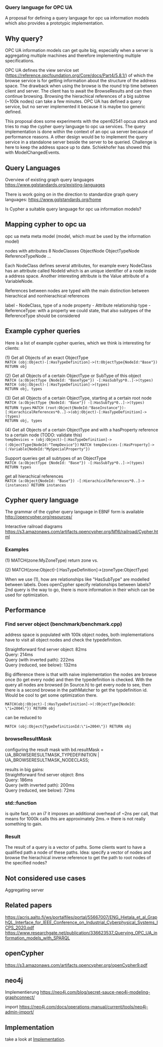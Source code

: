 ### Query language for OPC UA

A proposal for defining a query language for opc ua information models which also provides a prototypic implementation.

## Why query?

OPC UA information models can get quite big, especially when a server is aggregating multiple machines and therefore implementing multiple specifications.

OPC UA defines the view service set (https://reference.opcfoundation.org/Core/docs/Part4/5.8.1/) of which the browse service is for getting information about the structure of the address space. The drawback when using the browse is the round trip time between client and server. The client has to await the BrowseResults and can then continue browsing. Browsing the hierachical references of a big subtree (~100k nodes) can take a few minutes.
OPC UA has defined a query service, but no server implemented it because it is maybe too generic defined.

This proposal does some experiments with the open62541 opcua stack and tries to map the cypher query language to opc ua services. The query implementation is done within the context of an opc ua server because of performance reasons. A other design would be to implement the query service in a standalone server beside the server to be queried. Challenge is here to keep the address space up to date. Schiekhofer has showed this with ModelChangedEvents.

## Query Languages

Overview of existing graph query languages
https://www.gqlstandards.org/existing-languages

There is work going on in the direction to standardize graph query languages: https://www.gqlstandards.org/home

Is Cypher a suitable query language for opc ua information models?

## Mapping cypher to opc ua

opc ua meta meta model (model, which must be used by the information model)

nodes with attributes
8 NodeClasses
ObjectNode
ObjectTypeNode
ReferenceTypeNode
...

Each NodeClass defines several attributes, for example every NodeClass has an attribute called NodeId which is an unique identifier of a node inside a address space. Another interesting attribute is the Value attribute of a VariableNode.

References between nodes are typed with the main distinction between hierachical and nonhierachical references

label - NodeClass, type of a node
property - Attribute
relationship type - ReferenceType: with a property we could state, that also subtypes of the ReferenceType should be considered

## Example cypher queries

Here is a list of example cypher queries, which we think is interesting for clients:

(1) Get all Objects of an exact ObjectType \
`MATCH (obj:Object)-[:HasTypeDefinition]->(t:ObjectType{NodeId:"Base"}) RETURN obj`

(2) Get all Objects of a certain ObjectType or SubType of this object \
`MATCH (a:ObjectType {NodeId: "BaseType"}) -[:HasSubTyp*0..]->(types)` \
`MATCH (obj:Object)-[:HasTypeDefinition]->(types)` \
`RETURN obj, types`

(3) Get all Objects of a certain ObjectType, starting at a certain root node
`MATCH (a:ObjectType {NodeId: "Base"}) -[:HasSubTyp*0..]->(types) RETURN types`
`MATCH (root:Object{NodeId:"BaseInstance"})-[:HierachicalReferences*0..]->(obj:Object)-[:HasTypeDefinition]->(types)` \
`RETURN obj, types`

(4) Get all Objects of a certain ObjectType and with a hasProperty reference to a certain node (TODO: validate this) \
`tempDevices = (obj:Object)-[:HasTypeDefinition]->(:ObjectType{NodeId:"TempDevice"})`
`MATCH tempDevices-[:HasProperty]->(:Variable{NodeId:"MySpecialProperty"})`


Support queries
get all subtypes of an ObjectType \
`MATCH (a:ObjectType {NodeId: "Base"}) -[:HasSubTyp*0..]->(types) RETURN types`

get all hierachical references \
`MATCH (a:Object{NodeId: "Base"}) -[:HierachicalReferences*0..]->(instances) RETURN instances`

## Cypher query language

The grammar of the cypher query language in EBNF form is available http://opencypher.org/resources/

Interactive railroad diagrams https://s3.amazonaws.com/artifacts.opencypher.org/M16/railroad/Cypher.html

### Examples

(1) MATCH(zone:MyZoneType) return zone vs.

(2) MATCH(zone:Object)-[:HasTypeDefinition]->(zoneType:ObjectType)

When we use (1), how are relationships like "HasSubType" are modelled between labels. Does openCypher specify relationships between labels?
2nd query is the way to go, there is more information in their which can be used for optimization.

## Performance

### Find server object (benchmark/benchmark.cpp)

address space is populated with 100k object nodes, both implementations have to visit all object nodes and check the typedefinition.

Straightforward find server object: 82ms \
Query: 214ms \
Query (with inverted path): 222ms \
Query (reduced, see below): 132ms

Big difference there is that with naive implementation the nodes are browse once (to get every node) and then the typedefinition is checked.
With the query all nodes are browsed (in Source.h) to get every node to see, then there is a second browse in the pathMatcher to
get the typdefinition id. Would be cool to get some optimization there.

`MATCH(obj:Object)-[:HasTypeDefinition]->(:ObjectType{NodeId: \"i=2004\"}) RETURN obj`

can be reduced to

`MATCH (obj:Object{TypeDefinitionId:\"i=2004\"}) RETURN obj`

### browseResultMask

configuring the result mask  with bd.resultMask = UA_BROWSERESULTMASK_TYPEDEFINITION | UA_BROWSERESULTMASK_NODECLASS;

results in big gains: \
Straightforward find server object: 8ms \
Query: 186ms \
Query (with inverted path): 200ms \
Query (reduced, see below): 72ms

### std::function

is quite fast, on an i7 it imposes an additional overhead of ~2ns per call, that means for 1000k calls this are approximately 2ms.-> there is not really something to gain.

### Result

The result of a query is a vector of paths. Some clients want to have a qualified path a node of these paths. Idea: specify a vector of nodes and browse the hierachical inverse reference to get the path to root nodes of the specified nodes?

## Not considered use cases
Aggregating server

## Related papers
https://acris.aalto.fi/ws/portalfiles/portal/55667007/ENG_Hietala_et_al_GraphQL_Interface_for_IEEE_Conference_on_Industrial_Cyberphysical_Systems_ICPS_2020.pdf
https://www.researchgate.net/publication/336623537_Querying_OPC_UA_information_models_with_SPARQL

## openCypher
https://s3.amazonaws.com/artifacts.opencypher.org/openCypher9.pdf

## neo4j
Implementierung
https://neo4j.com/blog/secret-sauce-neo4j-modeling-graphconnect/ 

import
https://neo4j.com/docs/operations-manual/current/tools/neo4j-admin-import/

## Implementation

take a look at [Implementation]("Implementation.md").


